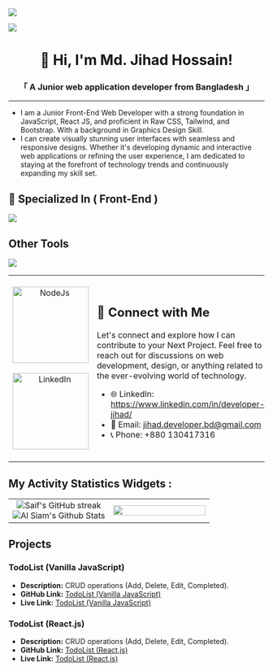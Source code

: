![](https://i.ibb.co/Y2KV7Y4/Linked-In-Cover-Design.gif)

![](https://komarev.com/ghpvc/?username=Developer-Jihad)

<h1 align="center">👋 Hi, I'm Md. Jihad Hossain!</h1>
<h3 align="center">「  A Junior web application developer from <b>Bangladesh</b>  」</h3>
<hr/>

- I am a Junior Front-End Web Developer with a strong foundation in JavaScript, React JS, and proficient in Raw CSS, Tailwind, and Bootstrap. With a background in Graphics Design Skill. </br>
- I can create visually stunning user interfaces with seamless and responsive designs. Whether it's developing dynamic and interactive web applications or refining the user experience, I am dedicated to staying at the forefront of technology trends and continuously expanding my skill set.

## 🧠 Specialized In ( Front-End )

<img src="https://skillicons.dev/icons?i=html,css,tailwind,bootstrap,js,react,firebase,mongodb,express,nodejs," />

## Other Tools

<img src="https://skillicons.dev/icons?i=vscode,figma,vite,vercel,netlify,illustrator,photoshop," />

<table>
<tr>
<td width="200px" align="center">
<br/>
<img src="https://i.ibb.co/fdmzndZ/contact-2.png" alt="NodeJs" width="150px">
<br/>
<br/>
<a href="https://www.linkedin.com/in/developer-jihad/" target="_blank">
<img src="https://i.ibb.co/QYtd5QJ/linked-In-logo-1.png" alt="LinkedIn"  width="150px">
</a>
<br/>
<br/>
</td>
<td>
<h2>🔗 Connect with Me</h2>
<p>
Let's connect and explore how I can contribute to your Next Project. Feel free to reach out for discussions on web development, design, or anything related to the ever-evolving world of technology.</p>

- 🌐 LinkedIn: https://www.linkedin.com/in/developer-jihad/
- 📧 Email: jihad.developer.bd@gmail.com
- 📞 Phone: +880 130417316

</td>
</tr>
</table>

<h2>My Activity Statistics Widgets :</h2>
<table align="center" width="100%">
<tr border="none">
<td width="50%" align="center">
  
  <img src="https://github-readme-streak-stats.herokuapp.com/?user=Developer-Jihad&theme=radical&border=7F3FBF&background=0D1117" alt="Saif's GitHub streak"/>
  <br>
  <img alt="Al Siam's Github Stats" src="https://denvercoder1-github-readme-stats.vercel.app/api?username=Developer-Jihad&show_icons=true&count_private=true&theme=react&border_color=7F3FBF&bg_color=0D1117&title_color=F85D7F&icon_color=F8D866"/>
</td>
<td width="50%" align="center">
  <img width="100%" align="center"  src="https://github-readme-stats.anuraghazra1.vercel.app/api/top-langs/?username=Developer-Jihad&theme=dark&hide_border=false&no-bg=true&no-frame=true&langs_count=10"/>
  </td>
</tr>
</table>

## Projects

### TodoList (Vanilla JavaScript)

- **Description:** CRUD operations (Add, Delete, Edit, Completed).
- **GitHub Link:** [TodoList (Vanilla JavaScript)](https://github.com/RashedAbdullah/LogicBuild/tree/main/TodoList)
- **Live Link:** [TodoList (Vanilla JavaScript)](https://logic-build.vercel.app)

### TodoList (React.js)

- **Description:** CRUD operations (Add, Delete, Edit, Completed).
- **GitHub Link:** [TodoList (React.js)](https://github.com/habib16247/Reducer-TodoApp)
- **Live Link:** [TodoList (React.js)](https://reducer-todo-app-ashy.vercel.app/)

<!---
<div style="display: flex; gap: 2rem;">
<img src="https://i.ibb.co/fQgM3xT/4781249.webp" alt="Html" height="50">
<img src="https://i.ibb.co/mC6xnTP/pngwing-com-2.png" alt="CSS" height="50">
<img src="https://i.ibb.co/9TZ5v54/New-Project-3.png" alt="JavaScript" height="50">
<img src="https://i.ibb.co/hM3rM1v/New-Project-6.png" alt="react" height="50">
<img src="https://i.ibb.co/C8FJ80X/pngwing-com-6.png" alt="Bootstrap" height="50">
<img src="https://i.ibb.co/zX1ws7q/New-Project-2.png" alt="Tailwind" height="50"> </br>
<img src="https://i.ibb.co/CHtY7xJ/pngwing-com-12.png" alt="Mongo" height="50">
<img src="https://i.ibb.co/RjtdC1y/New-Project-4.png" alt="Firebase" height="50">
<img src="https://i.ibb.co/2jM3X3F/pngwing-com-13.png" alt="Express" height="50">
<img src="https://i.ibb.co/ZgYLcpw/axios2.png" alt="Axios" height="50">
<img src="https://i.ibb.co/NsXNxVZ/New-Project-7.png" alt="NodeJs" height="50">

</div>


<h2 align="center">My Activity Statistics Widgets</h2>

<img alt="Al Siam's Github Stats" src="https://denvercoder1-github-readme-stats.vercel.app/api?username=Developer-Jihad&show_icons=true&count_private=true&theme=react&border_color=7F3FBF&bg_color=0D1117&title_color=F85D7F&icon_color=F8D866" height="192px"/>

<img alt="Developer Jihad's Top Languages" src="https://denvercoder1-github-readme-stats.vercel.app/api/top-langs/?username=Developer-Jihad&langs_count=8&layout=compact&theme=react&border_color=7F3FBF&bg_color=0D1117&title_color=F85D7F&icon_color=F8D866" height="192px"/>

<img src="https://github-readme-streak-stats.herokuapp.com/?user=Developer-Jihad&theme=radical&border=7F3FBF&background=0D1117" alt="Saif's GitHub streak"/>


--->
